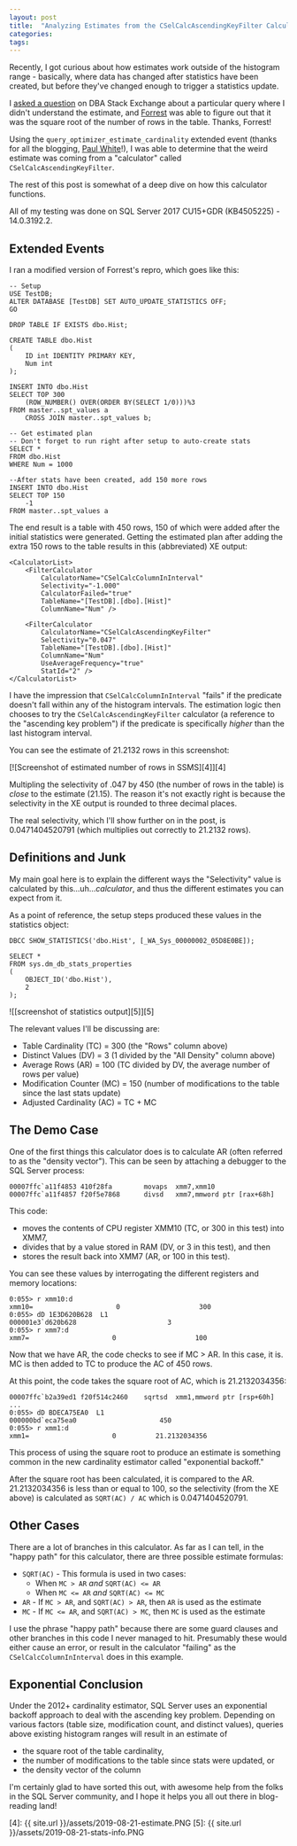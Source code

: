 ```yaml
---
layout: post
title:  "Analyzing Estimates from the CSelCalcAscendingKeyFilter Calculator"
categories: 
tags: 
---
```


Recently, I got curious about how estimates work outside of the histogram range - basically, where data has changed after statistics have been created, but before they've changed enough to trigger a statistics update.

I [asked a question][1] on DBA Stack Exchange about a particular query where I didn't understand the estimate, and [Forrest][2] was able to figure out that it was the square root of the number of rows in the table.  Thanks, Forrest!

Using the `query_optimizer_estimate_cardinality` extended event (thanks for all the blogging, [Paul White][3]!), I was able to determine that the weird estimate was coming from a "calculator" called `CSelCalcAscendingKeyFilter`.

The rest of this post is somewhat of a deep dive on how this calculator functions.  

All of my testing was done on SQL Server 2017 CU15+GDR (KB4505225) - 14.0.3192.2.

## Extended Events

I ran a modified version of Forrest's repro, which goes like this:

    -- Setup
    USE TestDB;
    ALTER DATABASE [TestDB] SET AUTO_UPDATE_STATISTICS OFF;
    GO

    DROP TABLE IF EXISTS dbo.Hist;

    CREATE TABLE dbo.Hist 
    (
        ID int IDENTITY PRIMARY KEY,
        Num int
    );

    INSERT INTO dbo.Hist
    SELECT TOP 300
        (ROW_NUMBER() OVER(ORDER BY(SELECT 1/0)))%3
    FROM master..spt_values a
        CROSS JOIN master..spt_values b;

    -- Get estimated plan
    -- Don't forget to run right after setup to auto-create stats
    SELECT *
    FROM dbo.Hist
    WHERE Num = 1000

    --After stats have been created, add 150 more rows
    INSERT INTO dbo.Hist
    SELECT TOP 150
        -1
    FROM master..spt_values a

The end result is a table with 450 rows, 150 of which were added after the initial statistics were generated.  Getting the estimated plan after adding the extra 150 rows to the table results in this (abbreviated) XE output:

    <CalculatorList>
        <FilterCalculator 
            CalculatorName="CSelCalcColumnInInterval" 
            Selectivity="-1.000" 
            CalculatorFailed="true" 
            TableName="[TestDB].[dbo].[Hist]" 
            ColumnName="Num" />

        <FilterCalculator 
            CalculatorName="CSelCalcAscendingKeyFilter" 
            Selectivity="0.047" 
            TableName="[TestDB].[dbo].[Hist]" 
            ColumnName="Num" 
            UseAverageFrequency="true" 
            StatId="2" />
    </CalculatorList>

I have the impression that `CSelCalcColumnInInterval` "fails" if the predicate doesn't fall within any of the histogram intervals.  The estimation logic then chooses to try the `CSelCalcAscendingKeyFilter` calculator (a reference to the "ascending key problem") if the predicate is specifically *higher* than the last histogram interval.

You can see the estimate of 21.2132 rows in this screenshot:

[![Screenshot of estimated number of rows in SSMS][4]][4]

Multipling the selectivity of .047 by 450 (the number of rows in the table) is *close* to the estimate (21.15).  The reason it's not exactly right is because the selectivity in the XE output is rounded to three decimal places.  

The real selectivity, which I'll show further on in the post, is 0.0471404520791 (which multiplies out correctly to 21.2132 rows).

## Definitions and Junk

My main goal here is to explain the different ways the "Selectivity" value is calculated by this...uh...*calculator*, and thus the different estimates you can expect from it.

As a point of reference, the setup steps produced these values in the statistics object:

    DBCC SHOW_STATISTICS('dbo.Hist', [_WA_Sys_00000002_05D8E0BE]);

    SELECT *
    FROM sys.dm_db_stats_properties 
    (
        OBJECT_ID('dbo.Hist'), 
        2
    );

![[screenshot of statistics output][5]][5]

The relevant values I'll be discussing are:

- Table Cardinality (TC) = 300 (the "Rows" column above)
- Distinct Values (DV) = 3 (1 divided by the "All Density" column above)
- Average Rows (AR) = 100 (TC divided by DV, the average number of rows per value)
- Modification Counter (MC) = 150 (number of modifications to the table since the last stats update)
- Adjusted Cardinality (AC) = TC + MC

## The Demo Case

One of the first things this calculator does is to calculate AR (often referred to as the "density vector").  This can be seen by attaching a debugger to the SQL Server process:

    00007ffc`a11f4853 410f28fa        movaps  xmm7,xmm10
    00007ffc`a11f4857 f20f5e7868      divsd   xmm7,mmword ptr [rax+68h]

This code:

- moves the contents of CPU register XMM10 (TC, or 300 in this test) into XMM7, 
- divides that by a value stored in RAM (DV, or 3 in this test), and then 
- stores the result back into XMM7 (AR, or 100 in this test).

You can see these values by interrogating the different registers and memory locations:

    0:055> r xmm10:d
    xmm10=                     0                    300
    0:055> dD 1E3D620B628  L1
    000001e3`d620b628                       3
    0:055> r xmm7:d
    xmm7=                     0                    100

Now that we have AR, the code checks to see if MC > AR.  In this case, it is.  MC is then added to TC to produce the AC of 450 rows.

At this point, the code takes the square root of AC, which is 21.2132034356:

    00007ffc`b2a39ed1 f20f514c2460    sqrtsd  xmm1,mmword ptr [rsp+60h] 
    ...
    0:055> dD BDECA75EA0  L1
    000000bd`eca75ea0                     450
    0:055> r xmm1:d
    xmm1=                     0          21.2132034356

This process of using the square root to produce an estimate is something common in the new cardinality estimator called "exponential backoff."

After the square root has been calculated, it is compared to the AR.  21.2132034356 is less than or equal to 100, so the selectivity (from the XE above) is calculated as `SQRT(AC) / AC` which is 0.0471404520791.

## Other Cases

There are a lot of branches in this calculator.  As far as I can tell, in the "happy path" for this calculator, there are three possible estimate formulas:

- `SQRT(AC)` - This formula is used in two cases:
  - When `MC > AR` *and* `SQRT(AC) <= AR`
  - When `MC <= AR` *and* `SQRT(AC) <= MC`
- `AR` - If `MC > AR`, and `SQRT(AC) > AR`, then `AR` is used as the estimate
- `MC` - If `MC <= AR`, and `SQRT(AC) > MC`, then `MC` is used as the estimate

I use the phrase "happy path" because there are some guard clauses and other branches in this code I never managed to hit.  Presumably these would either cause an error, or result in the calculator "failing" as the `CSelCalcColumnInInterval` does in this example.

## Exponential Conclusion

Under the 2012+ cardinality estimator, SQL Server uses an exponential backoff approach to deal with the ascending key problem.  Depending on various factors (table size, modification count, and distinct values), queries above existing histogram ranges will result in an estimate of 

- the square root of the table cardinality, 
- the number of modifications to the table since stats were updated, or
- the density vector of the column

I'm certainly glad to have sorted this out, with awesome help from the folks in the SQL Server community, and I hope it helps you all out there in blog-reading land!

[1]: https://dba.stackexchange.com/q/245243/6141
[2]: https://forrestmcdaniel.com/
[3]: https://sqlperformance.com/2017/08/sql-optimizer/combining-density
[4]: {{ site.url }}/assets/2019-08-21-estimate.PNG
[5]: {{ site.url }}/assets/2019-08-21-stats-info.PNG